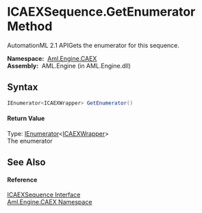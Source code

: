 ICAEXSequence.GetEnumerator Method
==================================
AutomationML 2.1 APIGets the enumerator for this sequence.

  **Namespace:**  [Aml.Engine.CAEX][1]  
  **Assembly:**  AML.Engine (in AML.Engine.dll)

Syntax
------

```csharp
IEnumerator<ICAEXWrapper> GetEnumerator()
```

#### Return Value
Type: [IEnumerator][2]&lt;[ICAEXWrapper][3]>  
The enumerator

See Also
--------

#### Reference
[ICAEXSequence Interface][4]  
[Aml.Engine.CAEX Namespace][1]  

[1]: ../README.md
[2]: https://docs.microsoft.com/dotnet/api/system.collections.generic.ienumerator-1
[3]: ../ICAEXWrapper/README.md
[4]: README.md
[5]: https://www.automationml.org
[6]: ../../icons/logoShade.png